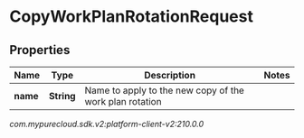 # CopyWorkPlanRotationRequest


## Properties

| Name | Type | Description | Notes |
| ------------ | ------------- | ------------- | ------------- |
| **name** | **String** | Name to apply to the new copy of the work plan rotation |  |




_com.mypurecloud.sdk.v2:platform-client-v2:210.0.0_
